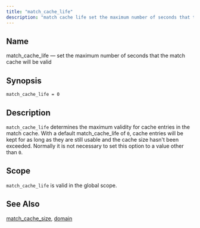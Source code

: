 ```yaml
---
title: "match_cache_life"
description: "match cache life set the maximum number of seconds that the match cache will be valid match cache life 0 match cache life determines the maximum validity for cache entries in the match cache With a default match cache life of 0 cache entries will be kept for as long..."
---
```


<a name="conf.ref.match_cache_life"></a> 
## Name

match_cache_life — set the maximum number of seconds that the match cache will be valid

## Synopsis

`match_cache_life = 0`

<a name="idp25156944"></a> 
## Description

`match_cache_life` determines the maximum validity for cache entries in the match cache. With a default match_cache_life of `0`, cache entries will be kept for as long as they are still usable and the cache size hasn't been exceeded. Normally it is not necessary to set this option to a value other than `0`.

<a name="idp25160352"></a> 
## Scope

`match_cache_life` is valid in the global scope.

<a name="idp25162608"></a> 
## See Also

[match_cache_size](/momentum/4/config/ref-match-cache-size), [domain](/momentum/4/config/ref-domain)
